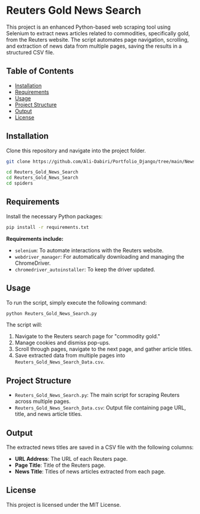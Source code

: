 # Reuters Gold News Search

This project is an enhanced Python-based web scraping tool using Selenium to extract news articles related to commodities, specifically gold, from the Reuters website. The script automates page navigation, scrolling, and extraction of news data from multiple pages, saving the results in a structured CSV file.

## Table of Contents
- [Installation](#installation)
- [Requirements](#requirements)
- [Usage](#usage)
- [Project Structure](#project-structure)
- [Output](#output)
- [License](#license)

## Installation
Clone this repository and navigate into the project folder.

```bash
git clone https://github.com/Ali-Dabiri/Portfolio_Django/tree/main/News_Pipeline/Reuters_Scraper/Reuters_Gold_News_Search
```

```bash
cd Reuters_Gold_News_Search
cd Reuters_Gold_News_Search
cd spiders
```

## Requirements
Install the necessary Python packages:

```bash
pip install -r requirements.txt
```

**Requirements include:**
- `selenium`: To automate interactions with the Reuters website.
- `webdriver_manager`: For automatically downloading and managing the ChromeDriver.
- `chromedriver_autoinstaller`: To keep the driver updated.

## Usage
To run the script, simply execute the following command:

```bash
python Reuters_Gold_News_Search.py
```

The script will:
1. Navigate to the Reuters search page for "commodity gold."
2. Manage cookies and dismiss pop-ups.
3. Scroll through pages, navigate to the next page, and gather article titles.
4. Save extracted data from multiple pages into `Reuters_Gold_News_Search_Data.csv`.

## Project Structure
- `Reuters_Gold_News_Search.py`: The main script for scraping Reuters across multiple pages.
- `Reuters_Gold_News_Search_Data.csv`: Output file containing page URL, title, and news article titles.

## Output
The extracted news titles are saved in a CSV file with the following columns:
- **URL Address**: The URL of each Reuters page.
- **Page Title**: Title of the Reuters page.
- **News Title**: Titles of news articles extracted from each page.

## License
This project is licensed under the MIT License.
